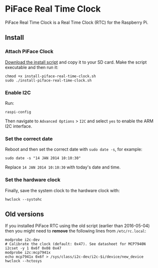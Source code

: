 # PiFace Real Time Clock
PiFace Real Time Clock is a Real Time Clock (RTC) for the Raspberry Pi.

## Install
### Attach PiFace Clock
[Download the install script](https://raw.github.com/piface/PiFace-Real-Time-Clock/master/install-piface-real-time-clock.sh) and copy it to your
SD card. Make the script executable and then run it:

    chmod +x install-piface-real-time-clock.sh
    sudo ./install-piface-real-time-clock.sh

### Enable I2C
Run:

    raspi-config

Then navigate to `Advanced Options` > `I2C` and select `yes` to enable the ARM I2C interface.

### Set the correct date
Reboot and then set the correct date with `sudo date -s`, for example:

    sudo date -s "14 JAN 2014 10:10:30"

Replace `14 JAN 2014 10:10:30` with today's date and time.

### Set the hardware clock
Finally, save the system clock to the hardware clock with:

    hwclock --systohc

## Old versions
If you installed PiFace RTC using the old script (earlier than 2016-05-04)
then you might need to **remove** the following lines from `/etc/rc.local`:

    modprobe i2c-dev
    # Calibrate the clock (default: 0x47). See datasheet for MCP7940N
    i2cset -y 1 0x6f 0x08 0x47
    modprobe i2c:mcp7941x
    echo mcp7941x 0x6f > /sys/class/i2c-dev/i2c-$i/device/new_device
    hwclock --hctosys
